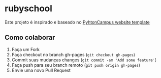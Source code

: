 rubyschool
==========

Este projeto é inspirado e baseado no [PyhtonCampus website template][1]

## Como colaborar

1. Faça um Fork
2. Faça checkout no branch gh-pages (`git checkout gh-pages`)
3. Commit suas mudanças changes (`git commit -am 'Add some feature'`)
4. Faça push para seu branch remoto (`git push origin gh-pages`)
5. Envie uma novo Pull Request

[1]: https://github.com/henriquebastos/pythoncampus.git